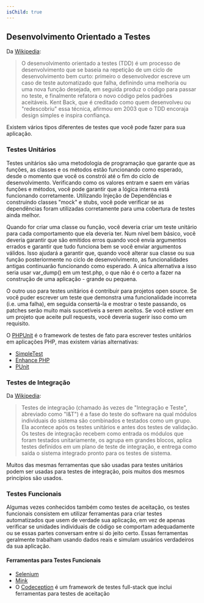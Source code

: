 ```yaml
---
isChild: true
---
```


## Desenvolvimento Orientado a Testes

Da [Wikipedia](http://en.wikipedia.org/wiki/Test-driven_development):

> O desenvolvimento orientado a testes (TDD) é um processo de desenvolvimento que se baseia na repetição de um ciclo de desenvolvimento bem curto: primeiro o desenvolvedor escreve um caso de teste automatizado que falha, definindo uma melhoria ou uma nova função desejada, em seguida produz o código para passar no teste, e finalmente refatora o novo código pelos padrões aceitáveis. Kent Back, que é creditado como quem desenvolveu ou "redescobriu" essa técnica, afirmou em 2003 que o TDD encoraja design simples e inspira confiança.

Existem vários tipos diferentes de testes que você pode fazer para sua aplicação.

### Testes Unitários

Testes unitários são uma metodologia de programação que garante que as funções, as classes e os métodos estão funcionando como
esperado, desde o momento que você os constrói até o fim do ciclo de desenvolvimento. Verificando como os
valores entram e saem em várias funções e métodos, você pode garantir que a lógica interna está
funcionando corretamente. Utilizando Injeção de Dependências e construindo classes "mock" e stubs, você pode verificar se
as dependências foram utilizadas corretamente para uma cobertura de testes ainda melhor.

Quando for criar uma classe ou função, você deveria criar um teste unitário para cada comportamento que ela deveria ter. Num nível bem básico, você deveria
garantir que são emitidos erros quando você envia argumentos errados e garantir que tudo funciona bem se você enviar argumentos válidos.
Isso ajudará a garantir que, quando você alterar sua classe ou sua função posteriormente no ciclo de
desenvolvimento, as funcionalidades antigas continuarão funcionando como esperado. A única alternativa a isso seria
usar var_dump() em um test.php, o que não é o certo a fazer na construção de uma aplicação - grande ou pequena.

O outro uso para testes unitários é contribuir para projetos open source. Se você puder escrever um teste que demonstra uma funcionalidade
incorreta (i.e. uma falha), em seguida consertá-la e mostrar o teste passando, os patches serão muito mais suscetíveis a serem aceitos. Se
você estiver em um projeto que aceite pull requests, você deveria sugerir isso como um requisito.

O [PHPUnit](http://phpunit.de) é o framework de testes de fato para escrever testes unitários em aplicações
PHP, mas existem várias alternativas:

* [SimpleTest](http://simpletest.org)
* [Enhance PHP](http://www.enhance-php.com/)
* [PUnit](http://punit.smf.me.uk/)

### Testes de Integração

Da [Wikipedia](http://en.wikipedia.org/wiki/Integration_testing):

> Testes de integração (chamado às vezes de "Integração e Teste", abreviado como "I&T") é a fase do teste do software na qual módulos individuais do sistema são combinados e testados como um grupo. Ela acontece após os testes unitários e antes dos testes de validação. Os testes de integração recebem como entrada os módulos que foram testados unitariamente, os agrupa em grandes blocos, aplica testes definidos em um plano de teste de integração, e entrega como saída o sistema integrado pronto para os testes de sistema.

Muitos das mesmas ferramentas que são usadas para testes unitários podem ser usadas para testes de integração, pois muitos
dos mesmos princípios são usados.

### Testes Funcionais

Algumas vezes conhecidos também como testes de aceitação, os testes funcionais consistem em utilizar ferramentas para criar testes automatizados
que usem de verdade sua aplicação, em vez de apenas verificar se unidades individuais de código se comportam
adequadamente ou se essas partes conversam entre si do jeito certo. Essas ferramentas geralmente trabalham usando dados reais e simulam usuários verdadeiros da sua aplicação.

#### Ferramentas para Testes Funcionais

* [Selenium](http://seleniumhq.com)
* [Mink](http://mink.behat.org)
* O [Codeception](http://codeception.com) é um framework de testes full-stack que inclui ferramentas para testes de aceitação
